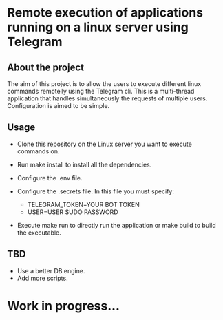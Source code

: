 # Remote execution of applications running on a linux server using Telegram

## About the project

The aim of this project is to allow the users to execute different linux
commands remotelly using the Telegram cli.
This is a multi-thread application that handles simultaneously the requests of
multiple users. Configuration is aimed to be simple.

## Usage

- Clone this repository on the Linux server you want to execute commands on.
- Run make install to install all the dependencies.
- Configure the .env file.
- Configure the .secrets file. In this file you must specify:

  - TELEGRAM_TOKEN=YOUR BOT TOKEN
  - USER=USER SUDO PASSWORD
- Execute make run to directly run the application or make build to build the
  executable.

## TBD

- Use a better DB engine.
- Add more scripts.
# Work in progress...

